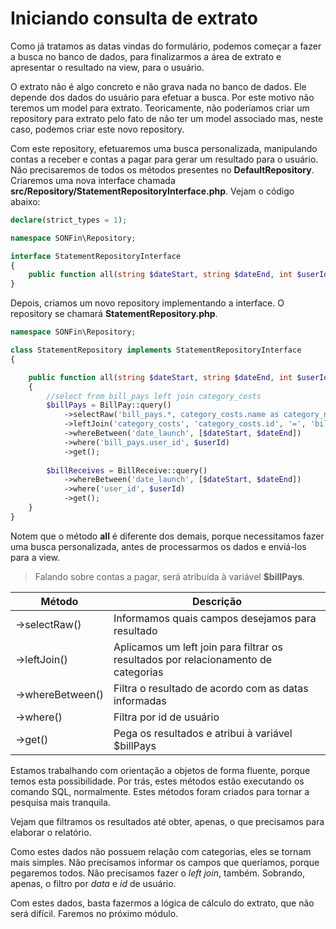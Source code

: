 # Iniciando consulta de extrato

Como já tratamos as datas vindas do formulário, podemos começar a fazer a busca no banco de dados, para finalizarmos a área de extrato e apresentar o resultado na view, para o usuário.

O extrato não é algo concreto e não grava nada no banco de dados. Ele depende dos dados do usuário para efetuar a busca. Por este motivo não teremos um model para extrato. Teoricamente, não poderíamos criar um repository para extrato pelo fato de não ter um model associado mas, neste caso, podemos criar este novo repository.

Com este repository, efetuaremos uma busca personalizada, manipulando contas a receber e contas a pagar para gerar um resultado para o usuário. Não precisaremos de todos os métodos presentes no **DefaultRepository**. Criaremos uma nova interface chamada **src/Repository/StatementRepositoryInterface.php**. Vejam o código abaixo:

```php
declare(strict_types = 1);

namespace SONFin\Repository;

interface StatementRepositoryInterface
{
    public function all(string $dateStart, string $dateEnd, int $userId): array;
}
```

Depois, criamos um novo repository implementando a interface. O repository se chamará **StatementRepository.php**.

```php
namespace SONFin\Repository;

class StatementRepository implements StatementRepositoryInterface
{

    public function all(string $dateStart, string $dateEnd, int $userId): array
    {
        //select from bill_pays left join category_costs
        $billPays = BillPay::query()
            ->selectRaw('bill_pays.*, category_costs.name as category_name')
            ->leftJoin('category_costs', 'category_costs.id', '=', 'bill_pays.category_cost_id')
            ->whereBetween('date_launch', [$dateStart, $dateEnd])
            ->where('bill_pays.user_id', $userId)
            ->get();
        
        $billReceives = BillReceive::query()
            ->whereBetween('date_launch', [$dateStart, $dateEnd])
            ->where('user_id', $userId)
            ->get();
    }
}
```

Notem que o método **all** é diferente dos demais, porque necessitamos fazer uma busca personalizada, antes de processarmos os dados e enviá-los para a view.

> Falando sobre contas a pagar, será atribuída à variável **$billPays**.

| Método | Descrição | 
| ------ | --------- |
| ->selectRaw() | Informamos quais campos desejamos para resultado |
| ->leftJoin() | Aplicamos um left join para filtrar os resultados por relacionamento de categorias |
| ->whereBetween() | Filtra o resultado de acordo com as datas informadas |
| ->where() | Filtra por id de usuário |
| ->get() | Pega os resultados e atribui à variável $billPays |

Estamos trabalhando com orientação a objetos de forma fluente, porque temos esta possibilidade. Por trás, estes métodos estão executando os comando SQL, normalmente. Estes métodos foram criados para tornar a pesquisa mais tranquila.

Vejam que filtramos os resultados até obter, apenas, o que precisamos para elaborar o relatório.

Como estes dados não possuem relação com categorias, eles se tornam mais simples. Não precisamos informar os campos que queríamos, porque pegaremos todos. Não precisamos fazer o *left join*, também. Sobrando, apenas, o filtro por *data* e *id* de usuário.

Com estes dados, basta fazermos a lógica de cálculo do extrato, que não será difícil. Faremos no próximo módulo.